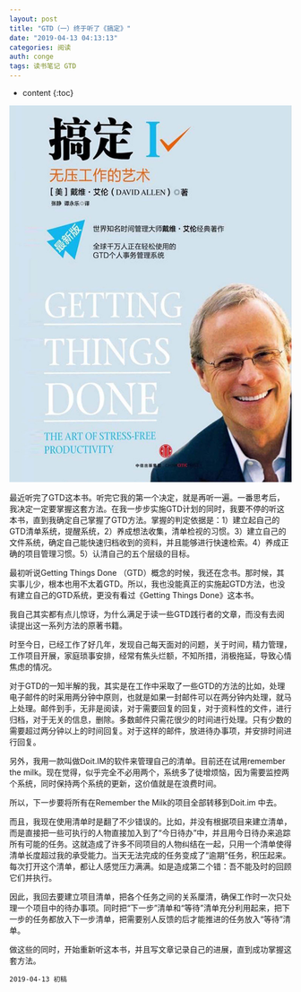 ```yaml
---
layout: post
title: "GTD（一）终于听了《搞定》"
date: "2019-04-13 04:13:13"
categories: 阅读
auth: conge
tags: 读书笔记 GTD
---
```

* content
{:toc}

![](/assets/images/阅读/118382-a01e9fff73cf65fb.png)

最近听完了GTD这本书。听完它我的第一个决定，就是再听一遍。一番思考后，我决定一定要掌握这套方法。在我一步步实施GTD计划的同时，我要不停的听这本书，直到我确定自己掌握了GTD方法。掌握的判定依据是：1）建立起自己的GTD清单系统，提醒系统，2）养成想法收集，清单检视的习惯。3）建立自己的文件系统，确定自己能快速归档收到的资料，并且能够进行快速检索。4）养成正确的项目管理习惯。5）认清自己的五个层级的目标。

最初听说Getting Things Done （GTD）概念的时候，我还在念书。那时候，其实事儿少，根本也用不太着GTD。所以，我也没能真正的实施起GTD方法，也没有建立自己的GTD系统，更没有看过《Getting Things Done》这本书。




我自己其实都有点儿惊讶，为什么满足于读一些GTD践行者的文章，而没有去阅读提出这一系列方法的原著书籍。

时至今日，已经工作了好几年，发现自己每天面对的问题，关于时间，精力管理，工作项目开展，家庭琐事安排，经常有焦头烂额，不知所措，消极拖延，导致心情焦虑的情况。

对于GTD的一知半解的我，其实是在工作中采取了一些GTD的方法的比如，处理电子邮件的时采用两分钟中原则，也就是如果一封邮件可以在两分钟内处理，就马上处理。邮件到手，无非是阅读，对于需要回复的回复，对于资料性的文件，进行归档，对于无关的信息，删除。多数邮件只需花很少的时间进行处理。只有少数的需要超过两分钟以上的时间回复。对于这样的邮件，放进待办事项，并安排时间进行回复。

另外，我用一款叫做Doit.IM的软件来管理自己的清单。目前还在试用remember the milk。现在觉得，似乎完全不必用两个，系统多了徒增烦恼，因为需要监控两个系统，同时保持两个系统的更新，这价值就是在浪费时间。

所以，下一步要将所有在Remember the Milk的项目全部转移到Doit.im 中去。

而且，我现在使用清单时是翻了不少错误的。比如，并没有根据项目来建立清单，而是直接把一些可执行的人物直接加入到了“今日待办”中，并且用今日待办来追踪所有可能的任务。这就造成了许多不同项目的人物纠结在一起，只用一个清单使得清单长度超过我的承受能力。当天无法完成的任务变成了“逾期”任务，积压起来。每次打开这个清单，都让人感觉压力满满。如是造成第二个错：吾不能及时的回顾它们并执行。

因此，我回去要建立项目清单，把各个任务之间的关系厘清，确保工作时一次只处理一个项目中的待办事项。同时把“下一步”清单和“等待”清单充分利用起来，把下一步的任务都放入下一步清单，把需要别人反馈的后才能推进的任务放入“等待”清单。

做这些的同时，开始重新听这本书，并且写文章记录自己的进展，直到成功掌握这套方法。

```
2019-04-13 初稿
```
